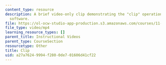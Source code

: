 ```yaml
---
content_type: resource
description: A brief video-only clip demonstrating the "clip" operation in ArcGIS
  software.
file: https://ol-ocw-studio-app-production.s3.amazonaws.com/courses/11-205-introduction-to-spatial-analysis-fall-2019/a27a76249994f2800de701606d41cf22_MIT11_205F19_clip.mp4
file_type: video/mp4
learning_resource_types: []
parent_title: Instructional Videos
parent_type: CourseSection
resourcetype: Other
title: Clip
uid: a27a7624-9994-f280-0de7-01606d41cf22
---
```


